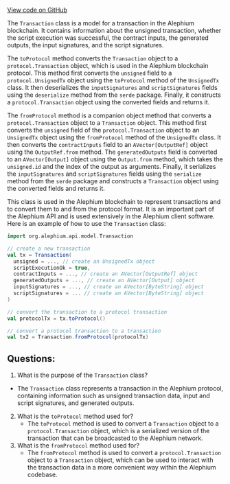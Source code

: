 [View code on GitHub](https://github.com/alephium/alephium/blob/master/api/src/main/scala/org/alephium/api/model/Transaction.scala)

The `Transaction` class is a model for a transaction in the Alephium blockchain. It contains information about the unsigned transaction, whether the script execution was successful, the contract inputs, the generated outputs, the input signatures, and the script signatures. 

The `toProtocol` method converts the `Transaction` object to a `protocol.Transaction` object, which is used in the Alephium blockchain protocol. This method first converts the `unsigned` field to a `protocol.UnsignedTx` object using the `toProtocol` method of the `UnsignedTx` class. It then deserializes the `inputSignatures` and `scriptSignatures` fields using the `deserialize` method from the `serde` package. Finally, it constructs a `protocol.Transaction` object using the converted fields and returns it.

The `fromProtocol` method is a companion object method that converts a `protocol.Transaction` object to a `Transaction` object. This method first converts the `unsigned` field of the `protocol.Transaction` object to an `UnsignedTx` object using the `fromProtocol` method of the `UnsignedTx` class. It then converts the `contractInputs` field to an `AVector[OutputRef]` object using the `OutputRef.from` method. The `generatedOutputs` field is converted to an `AVector[Output]` object using the `Output.from` method, which takes the `unsigned.id` and the index of the output as arguments. Finally, it serializes the `inputSignatures` and `scriptSignatures` fields using the `serialize` method from the `serde` package and constructs a `Transaction` object using the converted fields and returns it.

This class is used in the Alephium blockchain to represent transactions and to convert them to and from the protocol format. It is an important part of the Alephium API and is used extensively in the Alephium client software. Here is an example of how to use the `Transaction` class:

```scala
import org.alephium.api.model.Transaction

// create a new transaction
val tx = Transaction(
  unsigned = ..., // create an UnsignedTx object
  scriptExecutionOk = true,
  contractInputs = ..., // create an AVector[OutputRef] object
  generatedOutputs = ..., // create an AVector[Output] object
  inputSignatures = ..., // create an AVector[ByteString] object
  scriptSignatures = ... // create an AVector[ByteString] object
)

// convert the transaction to a protocol transaction
val protocolTx = tx.toProtocol()

// convert a protocol transaction to a transaction
val tx2 = Transaction.fromProtocol(protocolTx)
```
## Questions: 
 1. What is the purpose of the `Transaction` class?
   - The `Transaction` class represents a transaction in the Alephium protocol, containing information such as unsigned transaction data, input and script signatures, and generated outputs.
2. What is the `toProtocol` method used for?
   - The `toProtocol` method is used to convert a `Transaction` object to a `protocol.Transaction` object, which is a serialized version of the transaction that can be broadcasted to the Alephium network.
3. What is the `fromProtocol` method used for?
   - The `fromProtocol` method is used to convert a `protocol.Transaction` object to a `Transaction` object, which can be used to interact with the transaction data in a more convenient way within the Alephium codebase.